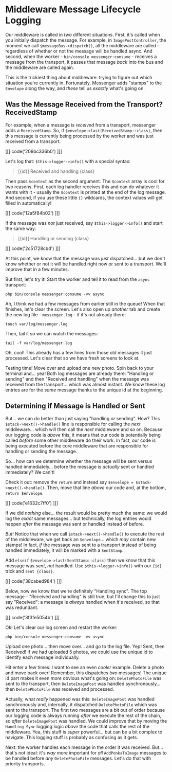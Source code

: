 # Middleware Message Lifecycle Logging

Our middleware is called in *two* different situations. First, it's
called when you initially dispatch the message. For example, in
`ImagePostController`, the moment we call `$messageBus->dispatch()`, all the
middleware are called - regardless of whether or not the message will be handled
async. And second, when the worker - `bin/console messenger:consume` - receives
a message from the transport, it passes that message *back* into the bus and
the middleware are called again.

This is the trickiest thing about middleware: trying to figure out which situation
you're currently in. Fortunately, Messenger adds "stamps" to the `Envelope` along
the way, and *these* tell us *exactly* what's going on.

## Was the Message Received from the Transport? ReceivedStamp

For example, when a message is *received* from a transport, messenger adds a
`ReceivedStamp`. So, if `$envelope->last(ReceivedStamp::class)`, then this message
is currently being processed by the worker and was just received from a transport.

[[[ code('209bc336b0') ]]]

Let's log that: `$this->logger->info()` with a special syntax:

> [{id}] Received and handling {class}

Then pass `$context` as the second argument. The `$context` array is cool for two
reasons. First, each log handler receives this and can do whatever it wants with
it - usually the `$context` is printed at the end of the log message. And second,
if you use these little `{}` wildcards, the context values will get filled in automatically!

[[[ code('12a5f84b02') ]]]

If the message was *not* just received, say `$this->logger->info()` and start the
same way:

> [{id}] Handling or sending {class}

[[[ code('2c51728cbd') ]]]

At this point, we know that the message was *just* dispatched... but we don't
know whether or not it will be handled right now or sent to a transport. We'll
improve that in a few minutes.

But first, let's try it! Start the worker and tell it to read from the `async`
transport:

```terminal-silent
php bin/console messenger:consume -vv async
```

Ah, I think we had a few messages from earlier still in the queue! When that finishes,
let's clear the screen. Let's also open up *another* tab and create the new log
file - `messenger.log` - if it's not already there:

```terminal
touch var/log/messenger.log
```

Then, tail it so we can watch the messages:

```terminal
tail -f var/log/messenger.log
```

Oh, cool! This already has a few lines from those old messages it just processed.
Let's clear that so we have fresh screens to look at.

Testing time! Move over and upload one new photo. Spin back to your terminal and...
yea! Both log messages are already there: "Handling or sending" and then
"Received and handling" when the message was received from the transport... which
was almost instant. We know these log entries are for the *same* message thanks
to the unique id at the beginning.

## Determining if Message is Handled or Sent

But... we can do better than just saying "handling *or* sending". How? This
`$stack->next()->handle()` line is responsible for calling the *next* middleware...
which will then call the *next* middleware and so on. Because our logging code is
*above* this, it means that our code is potentially being called *before* some
other middleware do their work. In fact, our code is being executed before the
core middleware that are responsible for handling or sending the message.

So... how can we determine whether the message will be sent versus handled
immediately... before the message is *actually* sent or handled immediately?
We can't!

Check it out: remove the `return` and instead say
`$envelope = $stack->next()->handle()`. Then, move that line *above* our code and,
at the bottom, `return $envelope`.

[[[ code('e1632c7ff0') ]]]

If we did *nothing* else... the result would be pretty much the same: we would
log the *exact* same messages... but technically, the log entries would happen
*after* the message was sent or handled instead of before.

*But*! Notice that when we call `$stack->next()->handle()` to execute the rest of
the middleware, we get back an `$envelope`... which *may* contain new stamps! In
fact, *if* the message was sent to a transport instead of being handled immediately,
it will be marked with a `SentStamp`.

Add `elseif` `$envelope->last(SentStamp::class)` then we know that this
message was *sent*, *not* handled. Use `$this->logger->info()` with our `{id}`
trick and `sent {class}`.

[[[ code('38cabed984') ]]]

Below, now we know that we're definitely "Handling sync". The top message -
"Received and handling" is still true, but I'll change this to just say "Received":
a message is *always* handled when it's received, so that was redundant.

[[[ code('3f3fe5054b') ]]]

Ok! Let's clear our log screen and restart the worker:

```terminal-silent
php bin/console messenger:consume -vv async
```

Upload one photo... then move over... and go to the log file. Yep! Sent,
then Received! If we had uploaded 5 photos, we could use the unique id to identify
each message individually.

Hit enter a few times: I want to see an even *cooler* example. Delete a photo and
move back over! Remember, this dispatches *two* messages! The unique id part makes
it even *more* obvious what's going on: `DeletePhotoFile` was sent to the
transport, then `DeleteImagePost` was handled synchronously... then
`DeletePhotoFile` was received and processed.

Actually, what *really* happened was this: `DeleteImagePost` was handled
synchronously and, internally, it dispatched `DeletePhotoFile` which was sent to
the transport. The first two messages are a bit out of order because our logging
code is always running *after* we execute the rest of the chain, so *after*
`DeleteImagePost` was handled. We could improve that by moving the
`Handling Sync` logging logic *above* the code that calls the rest of the
middleware. Yea, this stuff is *super* powerful... but can be a bit complex
to navigate. This logging stuff is probably as confusing as it gets.

Next: the worker handles each message in the order it was received. But... that's
not ideal: it's *way* more important for *all* `AddPonkaToImage` messages to be
handled before *any* `DeletePhotoFile` messages. Let's do that with
priority transports.
